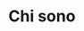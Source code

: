 ---
title: "Chi sono"
permalink: /pages/about/

layout: single
excerpt: "chi è Simone Di Ricco"
last_modified_at: 2020-07-27
read_time: true
toc: true
author_profile: true
---